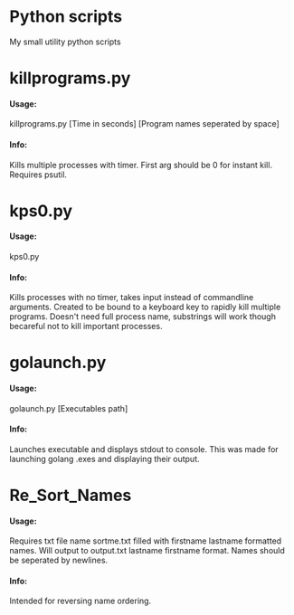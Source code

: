 # Python scripts
My small utility python scripts

# killprograms.py
#### Usage: 
killprograms.py \[Time in seconds] \[Program names seperated by space]

#### Info:
Kills multiple processes with timer. First arg should be 0 for instant kill. Requires psutil.

# kps0.py
#### Usage: 
kps0.py

#### Info: 
Kills processes with no timer, takes input instead of commandline arguments. Created to be bound to a keyboard key to rapidly kill multiple programs.
Doesn't need full process name, substrings will work though becareful not to kill important processes.

# golaunch.py
#### Usage: 
golaunch.py \[Executables path]

#### Info: 
Launches executable and displays stdout to console. This was made for launching golang .exes and displaying their output.

# Re_Sort_Names
#### Usage: 
Requires txt file name sortme.txt filled with firstname lastname formatted names. Will output to output.txt lastname firstname format.
Names should be seperated by newlines.

#### Info: 
Intended for reversing name ordering.
